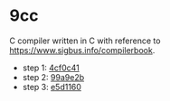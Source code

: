 # 9cc
C compiler written in C with reference to https://www.sigbus.info/compilerbook.

- step 1: [4cf0c41](https://github.com/tokizuoh/9cc/commit/4cf0c41aa8d48e28bf2a20409ba412332aea63cf)
- step 2: [99a9e2b](https://github.com/tokizuoh/9cc/commit/99a9e2b701a02a3ebd2297cd782415d95ccd30c8)
- step 3: [e5d1160](https://github.com/tokizuoh/9cc/commit/e5d1160dd7a20f2f5e486c8b63dc9957b2e6501e)
